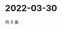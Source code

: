 # 2022-03-30

共 0 条

<!-- BEGIN WEIBO -->
<!-- 最后更新时间 Wed Mar 30 2022 22:19:36 GMT+0800 (China Standard Time) -->

<!-- END WEIBO -->
